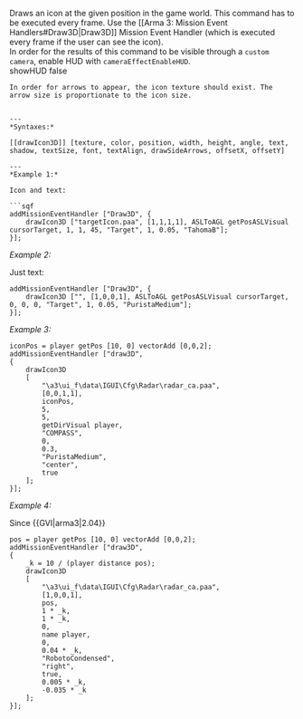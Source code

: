 Draws an icon at the given position in the game world. This command has to be executed every frame. Use the [[Arma 3: Mission Event Handlers#Draw3D|Draw3D]] Mission Event Handler (which is executed every frame if the user can see the icon).<br>
In order for the results of this command to be visible through a `custom camera`, enable HUD with `cameraEffectEnableHUD`.<br>
<sqf inline>showHUD false
``` will hide the icon drawn by this command.<br>
In order for arrows to appear, the icon texture should exist. The arrow size is proportionate to the icon size.


---
*Syntaxes:*

[[drawIcon3D]] [texture, color, position, width, height, angle, text, shadow, textSize, font, textAlign, drawSideArrows, offsetX, offsetY]

---
*Example 1:*

Icon and text:

```sqf
addMissionEventHandler ["Draw3D", {
	drawIcon3D ["targetIcon.paa", [1,1,1,1], ASLToAGL getPosASLVisual cursorTarget, 1, 1, 45, "Target", 1, 0.05, "TahomaB"];
}];
```

*Example 2:*

Just text:

```sqf
addMissionEventHandler ["Draw3D", {
	drawIcon3D ["", [1,0,0,1], ASLToAGL getPosASLVisual cursorTarget, 0, 0, 0, "Target", 1, 0.05, "PuristaMedium"];
}];
```

*Example 3:*

```sqf
iconPos = player getPos [10, 0] vectorAdd [0,0,2];
addMissionEventHandler ["draw3D", 
{
	drawIcon3D 
	[
		"\a3\ui_f\data\IGUI\Cfg\Radar\radar_ca.paa",
		[0,0,1,1],
		iconPos,
		5,
		5,
		getDirVisual player,
		"COMPASS",
		0,
		0.3,
		"PuristaMedium",
		"center",
		true
	];
}];
```

*Example 4:*

Since {{GVI|arma3|2.04}}

```sqf
pos = player getPos [10, 0] vectorAdd [0,0,2];
addMissionEventHandler ["draw3D", 
{
	_k = 10 / (player distance pos);
	drawIcon3D 
	[
		"\a3\ui_f\data\IGUI\Cfg\Radar\radar_ca.paa", 
		[1,0,0,1], 
		pos,
		1 * _k, 
		1 * _k, 
		0, 
		name player, 
		0, 
		0.04 * _k, 
		"RobotoCondensed",
		"right", 
		true, 
		0.005 * _k,  
		-0.035 * _k
	];
}];
```